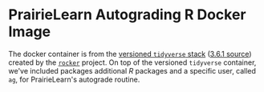 # PrairieLearn Autograding R Docker Image

The docker container is from the [versioned `tidyverse` stack](https://github.com/rocker-org/rocker-versioned)
([3.6.1 source](https://github.com/rocker-org/rocker-versioned/blob/master/tidyverse/3.6.1.Dockerfile))
created by the [`rocker`](https://www.rocker-project.org/) project. On top of the
versioned `tidyverse` container, we've included packages additional _R_ packages
and a specific user, called `ag`, for PrairieLearn's autograde routine.
